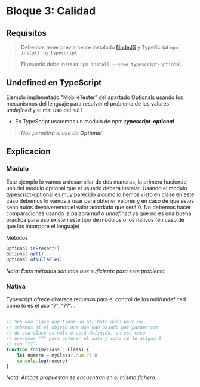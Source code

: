 # Bloque 3: Calidad


## Requisitos
> Debemos tener previamente instalado [NodeJS](https://nodejs.org/en/) y TypeScript `npm install -g typescript`

> El usuario debe instalar `npm install --save typescript-optional`

## Undefined en TypeScript
Ejemplo implemetado "MobileTester" del apartado [Optionals](http://dodero.github.io/iiss/iiss-err/#optionals)
usando los mecanismos del lenguaje para resolver el problema de los valores *undefined* 
y el mal uso del `null`
- En TypeScript usaremos un modulo de npm ***typescript-optional***
> *Nos permitirá el uso de ***Optional<T>****

## Explicacion


### Módulo
Este ejemplo lo vamos a desarrollar de dos maneras, la primera haciendo uso del modulo optional que el usuario deberá 
instalar.
Usando el modulo [typescript-optional](https://www.npmjs.com/package/typescript-optional) es muy parecido a como lo hemos visto en clase 
en este caso debemos lo vamos a usar para obtener valores y en caso de que estos sean nulos devolveremos el valor acordado que será 0. No debemos hacer comparaciones usando la palabra *null* o *undefined* ya que no es una buena practica para eso existen este tipo de modulos o los nativos (en caso de que los incorpore el lenguaje)

Métodos

```TYPESCRIPT
Optional.isPresent()
Optional.get()
Optional.ofNullable()
```
*Nota: Esos métodos son mas que suficiente para este problema.*


### Nativa
Typescript ofrece diversos recursos para el control de los null/undefined como lo es el uso "?", "??"...

```TYPESCRIPT

// Sea una clase que tiene un atributo nulo pero no 
// sabemos si el objeto que nos han pasado por parametros
// de esa clase es nulo o está definido, en ese caso 
// usaremos "?" para obtener el dato y sino se le asigna 0
// con "??"
function foo(myClass : Class) {
    let numero = myClass?.num ?? 0
    console.log(numero)
}
```
*Nota: Ambas propuestan se encuentran en el mismo fichero.*